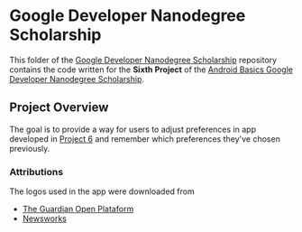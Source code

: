 # Google Developer Nanodegree Scholarship

This folder of the [Google Developer Nanodegree Scholarship](https://github.com/EnduranceCode/GoogleDeveloperNanodegreeScholarship/tree/master) repository contains the code written for the **Sixth Project** of the [Android Basics Google Developer Nanodegree Scholarship](https://sites.google.com/knowlabs.com/gdnd2017).

## Project Overview

The goal is to provide a way for users to adjust preferences in app developed in [Project 6](https://github.com/EnduranceCode/GoogleDeveloperNanodegreeScholarship/tree/project6) and remember which preferences they've chosen previously.

### Attributions

The logos used in the app were downloaded from

* [The Guardian Open Plataform](https://www.theguardian.com/open-platform/logos)
* [Newsworks](https://www.newsworks.org.uk/toolkit)
